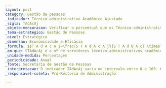 ```yaml
---
layout: post
category: Gestão de pessoas
_indicador: Técnico-administrativo Acadêmico Ajustado
_sigla: TAdAcAj
_objeto-mensuracao: Verificar o percentual que os Técnico-administrativos  Acadêmicos Ajustados representam no total de Técnicos administrativos Acadêmicos 
_tema-estrategico: Gestão de Pessoas 
_nivel: Estratégico 
_dimensao: Economicidade e Eficácia 
_formula: $$T A d A c A j=\frac{S T A d A c A j}{S T A d U A c} \times 100$$
_em-que: STAdAcAj é o nº de servidores técnico-administrativos acadêmicos ajustados; e STAdUAc é o nº de servidores técnicos-administrativos das Unidades Acadêmicas.  
_unidade-medida: Percentagem  
_periodicidade: Anual 
_fonte: Secretaria de Gestão de Pessoas 
_interpretacao: O indicador TAdAcAj varia no intervalo entre 0 e 100. Cabe salientar que esse índice demonstra a relação entre servidores Técnico-administrativos das unidades  acadêmicas que estão ajustados, ou seja, com a quantidade necessária de servidores para o desempenho das funções, e a quantidade de técnico-administrativos acadêmicos. Quando mais próximo de 100 esse índice chegar, melhor para Universidade. Assim, quanto maior for o índice, mais próxima a Universidade estará de ter 100% da capacidade técnica necessária para o bom funcionamento da mesma. 
_responsavel-coleta: Pró-Reitoria de Administração  

---
```



